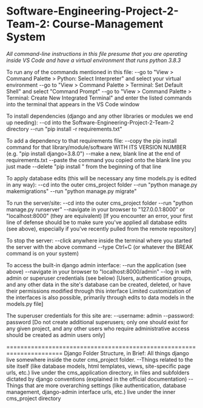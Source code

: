 # Software-Engineering-Project-2-Team-2: Course-Management System

*All command-line instructions in this file presume that you are operating inside VS Code and have a virtual environment that runs python 3.8.3*

To run any of the commands mentioned in this file:
--go to "View > Command Palette > Python: Select Interpreter" and select your virtual environment
--go to "View > Command Palette > Terminal: Set Default Shell" and select "Command Prompt"
--go to "View > Command Palette > Terminal: Create New Integrated Terminal" and enter the listed commands into the terminal that appears in the VS Code window

To install dependencies (django and any other libraries or modules we end up needing):
--cd into the Software-Engineering-Project-2-Team-2 directory
--run "pip install -r requirements.txt"

To add a dependency to that requirements file:
--copy the pip install command for that library/module/software WITH ITS VERSION NUMBER (e.g. "pip install django=3.8.0")
--make a new, blank line at the end of requirements.txt
--paste the command you copied onto the blank line you just made
--delete "pip install " from the beginning of that line

To apply database edits (this will be necessary any time models.py is edited in any way):
--cd into the outer cms_project folder
--run "python manage.py makemigrations"
--run "python manage.py migrate"

To run the server/site:
--cd into the outer cms_project folder
--run "python manage.py runserver"
--navigate in your browser to "127.0.0.1:8000" or "localhost:8000" (they are equivalent)
[If you encounter an error, your first line of defense should be to make sure you've applied all database edits (see above), especially if you've recently pulled from the remote repository]

To stop the server:
--click anywhere inside the terminal where you started the server with the above command
--type Ctrl+C (or whatever the BREAK command is on your system)

To access the built-in django admin interface:
--run the application (see above)
--navigate in your browser to "localhost:8000/admin"
--log in with admin or superuser credentials (see below)
[Users, authentication groups, and any other data in the site's database can be created, deleted, or have their permissions modified through this interface
Limited customization of the interfaces is also possible, primarily through edits to data models in the models.py file]

The superuser credentials for this site are:
--username: admin
--password: password
[Do not create additional superusers; only one should exist for any given project, and any other users who require administrative access should be created as admin users only]


======================================================================
Django Folder Structure, in Brief:
All things django live somewhere inside the outer cms_project folder.
--Things related to the site itself (like database models, html templates, views, site-specific page urls, etc.) live under the cms_application directory, in files and subfolders dictated by django conventions (explained in the official documentation)
--Things that are more overarching settings (like authentication, database management, django-admin interface urls, etc.) live under the inner cms_project directory